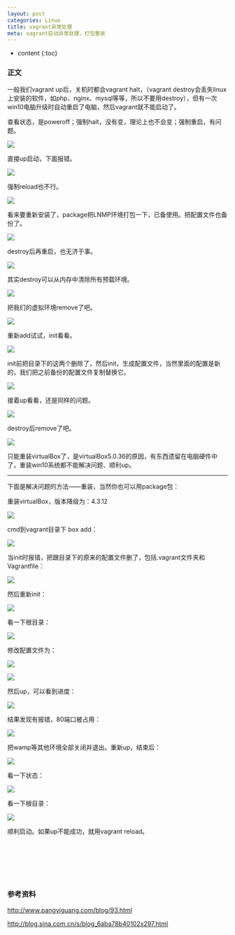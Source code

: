 ```yaml
---
layout: post
categories: Linux
title: vagrant异常处理
meta: vagrant启动异常处理，打包重装
---
```

* content
{:toc}

### 正文

一般我们vagrant up后，关机时都会vagrant halt，（vagrant destroy会丢失linux上安装的软件，如php、nginx、mysql等等，所以不要用destroy），但有一次win10电脑升级时自动重启了电脑，然后vagrant就不能启动了。

查看状态，是poweroff；强制halt，没有变，理论上也不会变；强制重启，有问题。

![](http://s7.sinaimg.cn/mw690/001XbchKzy7gWh05FpY26&690)

直接up启动，下面报错。

![](http://s15.sinaimg.cn/mw690/001XbchKzy7gWh27giaee&690)

强制reload也不行。

![](http://s7.sinaimg.cn/mw690/001XbchKzy7gWh45NUGf6&690)

看来要重新安装了，package把LNMP环境打包一下，已备使用。把配置文件也备份了。

![](http://s10.sinaimg.cn/mw690/001XbchKzy7gWh5CNjH09&690)

destroy后再重启，也无济于事。

![](http://s11.sinaimg.cn/mw690/001XbchKzy7gWh5H5Lcda&690)

其实destroy可以从内存中清除所有预载环境。

![](http://s8.sinaimg.cn/mw690/001XbchKzy7gWh60Vx5a7&690)

把我们的虚拟环境remove了吧。

![](http://s1.sinaimg.cn/mw690/001XbchKzy7gWh5KwtW00&690)

重新add试试，init看看。

![](http://s10.sinaimg.cn/mw690/001XbchKzy7gWh7yQg979&690)

init前把目录下的这两个删除了，然后init，生成配置文件，当然里面的配置是新的，我们把之前备份的配置文件复制替换它。

![](http://s15.sinaimg.cn/mw690/001XbchKzy7gWhQSrGCae&690)

接着up看看，还是同样的问题。

![](http://s8.sinaimg.cn/mw690/001XbchKzy7gWh7CJpB87&690)

destroy后remove了吧。

![](http://s14.sinaimg.cn/mw690/001XbchKzy7gWi6X4ux3d&690)

 只能重装virtualBox了，是virtualBox5.0.36的原因，有东西遗留在电脑硬件中了，重装win10系统都不能解决问题、顺利up。

---

下面是解决问题的方法——重装，当然你也可以用package包：

重装virtualBox，版本降级为：4.3.12

![](http://s4.sinaimg.cn/mw690/001XbchKzy7hlA4LRoDd3&690)

cmd到vagrant目录下 box add：

![](http://s15.sinaimg.cn/mw690/001XbchKzy7hlA6N9Yqde&690)

当init时报错，把跟目录下的原来的配置文件删了，包括.vagrant文件夹和Vagrantfile：

![](http://s1.sinaimg.cn/mw690/001XbchKzy7hlAfi0q4f0&690)

然后重新init：

![](http://s9.sinaimg.cn/mw690/001XbchKzy7hlAspEiQ68&690)

看一下根目录：

![](http://s8.sinaimg.cn/mw690/001XbchKzy7hlAfPnzF97&690)

修改配置文件为：

![](http://s8.sinaimg.cn/mw690/001XbchKzy7hlAgnilhf7&690)

![](http://s4.sinaimg.cn/mw690/001XbchKzy7hlAgQ0Ond3&690)

然后up，可以看到进度：

![](http://s10.sinaimg.cn/mw690/001XbchKzy7hlAhhOxXc9&690)

结果发现有报错，80端口被占用：

![](http://s1.sinaimg.cn/mw690/001XbchKzy7hlAxyGOs20&690)

把wamp等其他环境全部关闭并退出。重新up，结束后：

![](http://s15.sinaimg.cn/mw690/001XbchKzy7hlAF2r7wfe&690)

看一下状态：

![](http://s7.sinaimg.cn/mw690/001XbchKzy7hlAHh67436&690)

看一下根目录：

![](http://s14.sinaimg.cn/mw690/001XbchKzy7hlAQQSWpdd&690)

顺利启动。如果up不能成功，就用vagrant reload。



<br/><br/><br/><br/><br/>
### 参考资料 

<http://www.pangyiguang.com/blog/93.html>

<http://blog.sina.com.cn/s/blog_6aba78b40102x297.html>


